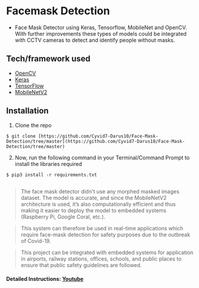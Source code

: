 
# Facemask Detection

- Face Mask Detector using Keras, Tensorflow, MobileNet and OpenCV. With further improvements these types of models could be integrated with CCTV cameras to detect and identify people without masks.

##  Tech/framework used
- [OpenCV](https://opencv.org/)
- [Keras](https://keras.io/)
- [TensorFlow](https://www.tensorflow.org/)
- [MobileNetV2](https://arxiv.org/abs/1801.04381)

## Installation
1. Clone the repo
```
$ git clone [https://github.com/Cyvid7-Darus10/Face-Mask-Detection/tree/master](https://github.com/Cyvid7-Darus10/Face-Mask-Detection/tree/master)
```

2. Now, run the following command in your Terminal/Command Prompt to install the libraries required
```
$ pip3 install -r requirements.txt
```
##
> The face mask detector didn't use any morphed masked images dataset. The model is accurate, and since the MobileNetV2 architecture is used, it’s also computationally efficient and thus making it easier to deploy the model to embedded systems (Raspberry Pi, Google Coral, etc.). 

> This system can therefore be used in real-time applications which require face-mask detection for safety purposes due to the outbreak of Covid-19. 

> This project can be integrated with embedded systems for application in airports, railway stations, offices, schools, and public places to ensure that public safety guidelines are followed.

#### Detailed Instructions: [Youtube]((https://www.youtube.com/watch?v=Ax6P93r32KU))
